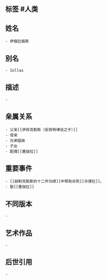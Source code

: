 ## 标签  #人类
## 姓名
	- 伊俄拉俄斯
## 别名
	- Iollas
## 描述
	-
## 亲属关系
	- 父亲[[伊菲克勒斯（安菲特律翁之子）]]
	- 母亲
	- 兄弟姐妹
	- 子女
	- 配偶[[墨伽拉]]
## 重要事件
	- [[赫剌克勒斯的十二件功绩]]中帮助杀死[[许德拉]]。
	- 娶[[墨伽拉]]
## 不同版本
	-
## 艺术作品
	-
## 后世引用
	-
